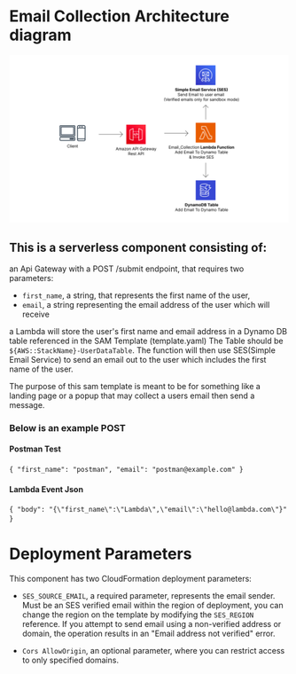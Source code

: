 # Email Collection Architecture diagram

![banner](https://github.com/BharatKatyal/S3-Apigateway-SES/blob/main/Architecture_diagram.png?raw=true)    

## This is a serverless component consisting of:

an Api Gateway with a POST /submit endpoint, that requires two parameters:
- `first_name`, a string, that represents the first name of the user, 
- `email`, a string representing the email address of the user which will receive

a Lambda will store the user's first name and email address in a Dynamo DB table referenced in the SAM Template (template.yaml) The Table should be `${AWS::StackName}-UserDataTable`. The function will then use SES(Simple Email Service)  to send an email out to the user which includes the first name of the user. 


The purpose of this sam template is meant to be for something like a landing page or a popup that may collect a users email then send a message. 

### Below is an example POST

#### Postman Test 

`{
    "first_name": "postman",
    "email": "postman@example.com"
}`




#### Lambda Event Json

`{
    "body": "{\"first_name\":\"Lambda\",\"email\":\"hello@lambda.com\"}"
}`

# Deployment Parameters
This component has two CloudFormation deployment parameters:

- `SES_SOURCE_EMAIL`, a required parameter, represents the email sender. Must be an SES verified email within the region of deployment, you can change the region on the template by modifying the `SES_REGION` reference. If you attempt to send email using a non-verified address or domain, the operation results in an "Email address not verified" error.

- `Cors AllowOrigin`, an optional parameter, where you can restrict access to only specified domains.
